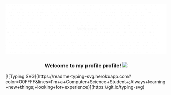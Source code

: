 ![Banner](https://raw.githubusercontent.com/drewbi/drewbi/master/welcome_banner2.svg)
<h3 align="center">
  Welcome to my profile profile!
  <img src="https://media.giphy.com/media/hvRJCLFzcasrR4ia7z/giphy.gif" width="28">
</h3>
[![Typing SVG](https://readme-typing-svg.herokuapp.com?color=00FFFF&lines=I'm+a+Computer+Science+Student+;Always+learning+new+things;+looking+for+experience)](https://git.io/typing-svg)

